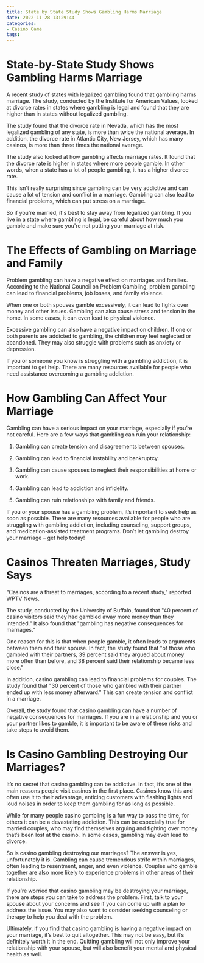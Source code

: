 ```yaml
---
title: State by State Study Shows Gambling Harms Marriage
date: 2022-11-28 13:29:44
categories:
- Casino Game
tags:
---
```



#  State-by-State Study Shows Gambling Harms Marriage

A recent study of states with legalized gambling found that gambling harms marriage. The study, conducted by the Institute for American Values, looked at divorce rates in states where gambling is legal and found that they are higher than in states without legalized gambling.

The study found that the divorce rate in Nevada, which has the most legalized gambling of any state, is more than twice the national average. In addition, the divorce rate in Atlantic City, New Jersey, which has many casinos, is more than three times the national average.

The study also looked at how gambling affects marriage rates. It found that the divorce rate is higher in states where more people gamble. In other words, when a state has a lot of people gambling, it has a higher divorce rate.

This isn't really surprising since gambling can be very addictive and can cause a lot of tension and conflict in a marriage. Gambling can also lead to financial problems, which can put stress on a marriage.

So if you're married, it's best to stay away from legalized gambling. If you live in a state where gambling is legal, be careful about how much you gamble and make sure you're not putting your marriage at risk.

#  The Effects of Gambling on Marriage and Family

Problem gambling can have a negative effect on marriages and families. According to the National Council on Problem Gambling, problem gambling can lead to financial problems, job losses, and family violence.

When one or both spouses gamble excessively, it can lead to fights over money and other issues. Gambling can also cause stress and tension in the home. In some cases, it can even lead to physical violence.

Excessive gambling can also have a negative impact on children. If one or both parents are addicted to gambling, the children may feel neglected or abandoned. They may also struggle with problems such as anxiety or depression.

If you or someone you know is struggling with a gambling addiction, it is important to get help. There are many resources available for people who need assistance overcoming a gambling addiction.

#  How Gambling Can Affect Your Marriage

Gambling can have a serious impact on your marriage, especially if you’re not careful. Here are a few ways that gambling can ruin your relationship:

1. Gambling can create tension and disagreements between spouses.

2. Gambling can lead to financial instability and bankruptcy.

3. Gambling can cause spouses to neglect their responsibilities at home or work.

4. Gambling can lead to addiction and infidelity.

5. Gambling can ruin relationships with family and friends.

If you or your spouse has a gambling problem, it’s important to seek help as soon as possible. There are many resources available for people who are struggling with gambling addiction, including counseling, support groups, and medication-assisted treatment programs. Don’t let gambling destroy your marriage – get help today!

#  Casinos Threaten Marriages, Study Says

"Casinos are a threat to marriages, according to a recent study," reported WPTV News.



The study, conducted by the University of Buffalo, found that "40 percent of casino visitors said they had gambled away more money than they intended." It also found that "gambling has negative consequences for marriages."


One reason for this is that when people gamble, it often leads to arguments between them and their spouse. In fact, the study found that "of those who gambled with their partners, 39 percent said they argued about money more often than before, and 38 percent said their relationship became less close."


In addition, casino gambling can lead to financial problems for couples. The study found that "30 percent of those who gambled with their partner ended up with less money afterward." This can create tension and conflict in a marriage.


Overall, the study found that casino gambling can have a number of negative consequences for marriages. If you are in a relationship and you or your partner likes to gamble, it is important to be aware of these risks and take steps to avoid them.

#  Is Casino Gambling Destroying Our Marriages?

It’s no secret that casino gambling can be addictive. In fact, it’s one of the main reasons people visit casinos in the first place. Casinos know this and often use it to their advantage, enticing customers with flashing lights and loud noises in order to keep them gambling for as long as possible.

While for many people casino gambling is a fun way to pass the time, for others it can be a devastating addiction. This can be especially true for married couples, who may find themselves arguing and fighting over money that’s been lost at the casino. In some cases, gambling may even lead to divorce.

So is casino gambling destroying our marriages? The answer is yes, unfortunately it is. Gambling can cause tremendous strife within marriages, often leading to resentment, anger, and even violence. Couples who gamble together are also more likely to experience problems in other areas of their relationship.

If you’re worried that casino gambling may be destroying your marriage, there are steps you can take to address the problem. First, talk to your spouse about your concerns and see if you can come up with a plan to address the issue. You may also want to consider seeking counseling or therapy to help you deal with the problem.

Ultimately, if you find that casino gambling is having a negative impact on your marriage, it’s best to quit altogether. This may not be easy, but it’s definitely worth it in the end. Quitting gambling will not only improve your relationship with your spouse, but will also benefit your mental and physical health as well.